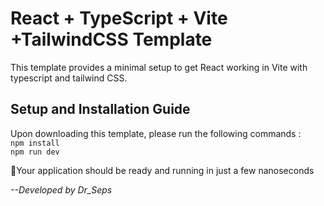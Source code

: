 # React + TypeScript + Vite +TailwindCSS Template
This template provides a minimal setup to get React working in Vite with typescript and tailwind CSS.

## Setup and Installation Guide
Upon downloading this template, please run the following commands : 
<br/>
`npm install`
<br/>
`npm run dev`

🎉Your application should be ready and running in just a few nanoseconds

_--Developed by Dr_Seps_


